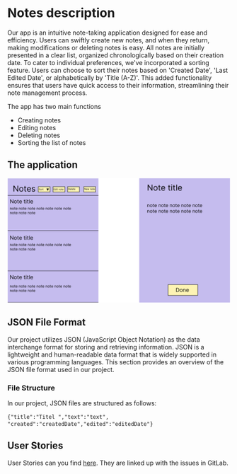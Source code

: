 # Notes description 

Our app is an intuitive note-taking application designed for ease and efficiency. Users can swiftly create new notes, and when they return, making modifications or deleting notes is easy. All notes are initially presented in a clear list, organized chronologically based on their creation date. To cater to individual preferences, we've incorporated a sorting feature. Users can choose to sort their notes based on 'Created Date', 'Last Edited Date', or alphabetically by 'Title (A-Z)'. This added functionality ensures that users have quick access to their information, streamlining their note management process.

The app has two main functions

 - Creating notes
- Editing notes
- Deleting notes
- Sorting the list of notes

## The application

![Image Alt Text](../docs/pictures/Notes2.jpg)


## JSON File Format

Our project utilizes JSON (JavaScript Object Notation) as the data interchange format for storing and retrieving information. JSON is a lightweight and human-readable data format that is widely supported in various programming languages. This section provides an overview of the JSON file format used in our project.

### File Structure

In our project, JSON files are structured as follows:

```
{"title":"Titel ","text":"text", "created":"createdDate","edited":"editedDate"}

```

## User Stories
User Stories can you find [here](../notes/UserStories.md). They are linked up with the issues in GitLab.




